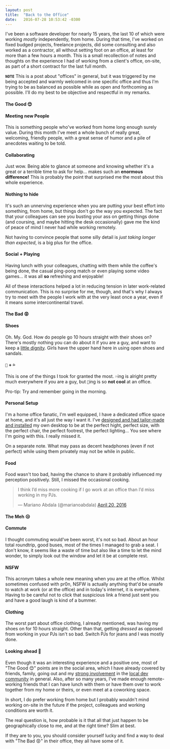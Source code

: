 ```yaml
---
layout: post
title:  "Back to the Office"
date:   2016-07-28 10:53:42 -0300
---
```


I've been a software developer for nearly 15 years, the last 10 of which were working _mostly_ independently, from home. During that time, I've worked on fixed budged projects, freelance projects, did some consulting and also worked as a contractor, all without setting foot on an office, at least for more than a few hours a month. This is a small recollection of notes and thoughts on the experience I had of working from a client's office, on-site, as part of a short contract for the last full month.

**`NOTE`** This is a post about "offices" in general, but it was triggered by me being accepted and warmly welcomed in one specific office and thus I'm trying to be as balanced as possible while as open and forthcoming as possible. I'll do my best to be objective and respectful in my remarks.

#### **The Good** 😊

#### Meeting new People
This is something people who've worked from home long enough surely value. During this month I've meet a whole bunch of really great, welcoming, friendly people, with a great sense of humor and a pile of anecdotes waiting to be told.

#### Collaborating
Just wow. Being able to glance at someone and knowing whether it's a great or a terrible time to ask for help... makes such an **enormous difference!** This is probably the point that surprised me the most about this whole experience.

#### Nothing to hide
It's such an unnerving experience when you are putting your best effort into something, from home, but things don't go the way you expected. The fact that your colleagues can see you busting your ass on getting things done (and coursing, and maybe hitting the desk occasionally) gave me the kind of peace of mind I never had while working remotely.

Not having to convince people that some silly detail is _just taking longer than expected_, is a big plus for the office.

#### Social + Playing
Having lunch with your colleagues, chatting with them while the coffee's being done, the casual ping-pong match or even playing some video games... it was all **so** refreshing and enjoyable!

All of these interactions helped a lot in reducing tension in later work-related communication. This is no surprise for me, though, and that's why I always try to meet with the people I work with at the very least once a year, even if it means some intercontinental travel.


#### **The Bad** 😡

#### Shoes
Oh. My. God. How do people go 10 hours straight with their shoes on? There's mostly nothing you can do about it if you are a guy, and want to keep a [little dignity](http://www.crocs.com/). Girls have the upper hand here in using open shoes and sandals.


#### `💩` + `💦`
This is one of the things I took for granted the most. `💦`ing is alright pretty much everywhere if you are a guy, but `💩`ing is so **not cool** at an office.

Pro-tip: Try and remember going in the morning.

#### Personal Setup
I'm a home office fanatic, I'm well equipped, I have a dedicated office space at home, and it's all just the way I want it. I've [designed and had tailor-made and installed](http://mariano.zerously.com/post/88906173465/best-desktop-ive-ever-had-yet) my own desktop to be at the perfect hight, perfect size, with the perfect chair, the perfect footrest, the perfect lighting... You see where I'm going with this. I really missed it.

On a separate note. What may pass as decent headphones (even if not perfect) while using them privately may not be while in public.


#### Food
Food wasn't too bad, having the chance to share it probably influenced my perception positively. Still, I missed the occasional cooking.

<blockquote class="twitter-tweet" data-lang="en"><p lang="en" dir="ltr">I think I’d miss more cooking if I go work at an office than I’d miss working in my PJs.</p>&mdash; Mariano Abdala (@marianoabdala) <a href="https://twitter.com/marianoabdala/status/722819015157116928">April 20, 2016</a></blockquote> <script async src="//platform.twitter.com/widgets.js" charset="utf-8"></script>

#### **The Meh** 😒

#### Commute
I thought commuting would've been worst, it's not so bad. About an hour total roundtrip, good buses, most of the times I managed to grab a seat. I don't know, it seems like a waste of time but also like a time to let the mind wonder, to simply look out the window and let it be at complete rest.

#### NSFW
This acronym takes a whole new meaning when you are at the office. Whilst sometimes confused with pr0n, NSFW is actually anything that'd be unsafe to watch at work (or at the office) and in today's internet, it is everywhere. Having to be careful not to click that suspicious link a friend just sent you and have a good laugh is kind of a bummer.

#### Clothing
The worst part about office clothing, I already mentioned, was having my shoes on for 10 hours straight. Other than that, getting _dressed_ as opposed from working in your PJs isn't so bad. Switch PJs for jeans and I was mostly done.

#### **Looking ahead** 🔮

Even though it was an interesting experience and a positive one, most of "The Good 😊" points are in the social area, which I have already covered by friends, family, going out and my [strong involvement](http://nsconfarg.com) in the [local dev community](http://nscoderba.tumblr.com) in general. Also, after so many years, I've made enough remote-working friends that I can have lunch with them or have them over to work together from my home or theirs, or even meet at a coworking space.

In short, I do prefer working from home but I probably wouldn't mind working on-site in the future if the project, colleagues and working conditions are worth it.

The real question is, how probable is it that all that just happen to be geographically close to me, and at the right time? Slim at best.

If they are to you, you should consider yourself lucky and find a way to deal with "The Bad 😡" in their office, they all have some of it.
